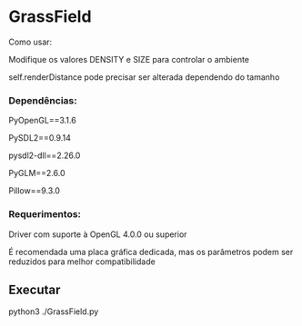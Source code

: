 # GrassField
Como usar:

Modifique os valores DENSITY e SIZE para controlar o ambiente

self.renderDistance pode precisar ser alterada dependendo do tamanho

### Dependências:

PyOpenGL==3.1.6

PySDL2==0.9.14

pysdl2-dll==2.26.0

PyGLM==2.6.0

Pillow==9.3.0

### Requerimentos:

Driver com suporte à OpenGL 4.0.0 ou superior

É recomendada uma placa gráfica dedicada, mas os parâmetros podem ser reduzidos para melhor compatibilidade

## Executar
python3 ./GrassField.py
